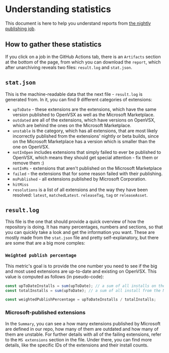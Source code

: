 # Understanding statistics

This document is here to help you understand reports from [the nightly publishing job](https://github.com/open-vsx/publish-extensions/actions/workflows/publish-extensions.yml).

## How to gather these statistics

If you click on a job in the GitHub Actions tab, there is an `Artifacts` section at the bottom of the page, from which you can download the `report`, which after unarchiving reveals two files: `result.log` and `stat.json`.

## `stat.json`

This is the machine-readable data that the next file - `result.log` is generated from. In it, you can find 9 different categories of extensions:
- `upToDate` - these extensions are the extensions, which have the same version published to OpenVSX as well as the Microsoft Marketplace.
- `outdated` are all of the extensions, which have versions on OpenVSX, which are behind the ones on the Microsoft Marketplace. 
- `unstable` is the category, which has all extensions, that are most likely incorrectly published from the extensions' nightly or beta builds, since on the Microsoft Marketplace has a version which is smaller than the one on OpenVSX.
- `notInOpen` includes extensions that simply failed to ever be published to OpenVSX, which means they should get special attention - fix them or remove them :)
- `notInMs` - extensions that aren't published on the Microsoft Marketplace
- `failed` - the extensions that for some reason failed with their publishing.
- `msPublished` - all extensions published by Microsoft Corporation.
- `hitMiss`
- `resolutions` is a list of all extensions and the way they have been resolved: `latest`, `matchedLatest`. `releaseTag`, `tag` or `releaseAsset`.

## `result.log`

This file is the one that should provide a quick overview of how the repository is doing. It has many percentages, numbers and sections, so that you can quickly take a look and get the information you want. These are mostly made from the `stat.json` file and pretty self-explanatory, but there are some that are a big more comples:

### `Weighted publish percentage`

This metric's goal is to provide the one number you need to see if the big and most used extensions are up-to-date and existing on OpenVSX. This value is computed as follows (in pseudo-code):
```ts
const upToDateInstalls = sum(upToDate); // a sum of all installs on the Microsoft Marketplace of all up-to-date extensions 
const totalInstalls = sum(upToDate); // a sum of all install from the Microsoft Marketplace across both up-to-date extensions, as well as outdated, unstable and failing to publish at all

const weightedPublishPercentage = upToDateInstalls / totalInstalls;
```

### Microsoft-published extensions

In the `Summary`, you can see a how many extensions published by Microsoft are defined in our repo, how many of them are outdated and how many of them are unstable. For further details with all of the failing extensions, refer to the `MS extensions` section in the file. Under there, you can find more details, like the specific IDs of the extensions and their install counts. 
